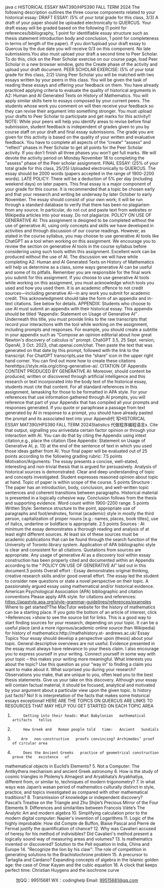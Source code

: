 java c
HISTORICAL   ESSAY   MAT390/HPS390   FALL TERM 2024
The following description outlines the three course   components   related   to your   historical   essay:
DRAFT   ESSAY:   (5% of your total grade for this class, 3/3)   A   draft   of your   paper   should   be   uploaded   electronically to QUERCUS. Your draft   essay will   be graded   based   on   the   following   (1   point   for references/bibliography,   1   point for   identifiable essay structure such as   thesis   statement   introduction   body and conclusion,   1   point for completeness   in terms   of   length   of the   paper).   If you   don’tupload your   draft essay to Quercus by the   due   date you   will   receive   0/3   on   this   component.   No   late   submissions.You also must upload your draft a second   time   to Peer Scholar.   To do this, click on   the   Peer Scholar      exercise   on   our   course   page, load   Peer   Scholar   in   a   new   browser   window, goto   the   Create   phase   of the activity and upload your draft   document.
PEER SCHOLAR   EXERCISE:   (5% of your total grade   for this   class,   2/2)   Using   Peer Scholar   you   will   be   matched with two   essays written   by your   peers   in this class. You   will   be given   the   task   of   reading   these essays and offering your feedback on   them.   You   have   already   practiced   applying   criteria to   evaluate   the      quality of   historical arguments   in A2:   Human and AI   Generated   Texts on History of   Mathematics.   You   will   apply similar skills   here to essays composed   by your   current   peers.   The   students   whose   work   you   comment on will then   receive your feedback so they   can   revise   their   argument   into   something   stronger.   You   must   upload your drafts to   Peer Scholar to   participate and get   marks   for   this   activity!!   NOTE:      While   your   peers will   help you   identify areas to   revise   before final submission, student   feedback   is   independent of grades given to you   by course   staff on   your   draft   and   final   essay   submissions.   The   grade   you are given   for this activity is based   on   the   quality   of   your   written   and   evaluative   feedback. You   have         to complete all aspects of the   “create”   “assess” and   “reflect”   phases   in   Peer   Scholar   to   get   all   points   for the   Peer Scholar activity. If you   don’t finish   all three   phases   you   won’t get   full   marks.   We   will   devote the activity   period on   Monday   November   18 to completing   the   "assess"   phase   of the   Peer   scholar assignment.
FINAL   ESSAY:   (25% of your total grade for this class,   25/25)   Uploaded electronically   to   QUERCUS. The   essay should   be   2000 words   (papers accepted   in the   range of   1900-2200   words).   LATE   POLICY:   There   will   be a deduction of 5%   per   day   (including   weekend   days)   on   later   papers.
This final essay   is a   major component   of your grade for this   course.   It   is   recommended   that   a   topic   be chosen early and that your   research and   writing   be   underway   by   later   October to   early   November.   The   essay should consist of your own   work;   it   will   be   run through   a   standard   database   to   verify   that   there has   been   no   plagiarism from any source.   In   particular, do   not   cut   and   paste text   from   websites   or Wikipedia articles   into   your essay.   Do   not   plagiarize.
POLICY ON   USE   OF GENERATIVE AI:
This assignment   is designed to   be completed without the   use   of generative   AI,   using   only   concepts   and         skills we   have   developed   in activities and through discussion   of   our   course   readings.   However,   as   stated   in the course syllabus, you   may   choose to   use generative   AI   tools   like   ChatGPT   as   a   tool   when   working            on this assignment. We encourage you to   review the   section   on generative   AI   tools   in   the   course
syllabus   before considering   using   such tools within this assignment.   Excellent work   can   be   produced
without the   use of AI. The discussion we   will   have while   completing A2:   Human   and AI   Generated   Texts   on History of   Mathematics will   help   us determine   as a   class,   some   ways   generative   AI   can   be   useful   and   some of its   pitfalls.   Remember you are   responsible for the   final   work   you   submit   for this   assignment.
If you choose to   use generative AI tools while working   on   this   assignment,   you   must   acknowledge   which   tools you   used and   how you   used them.   It   is an   academic   offence to   not credit   sources—including   generative AI—in any work you   submit for academic   credit. This   acknowledgment   should take   the   form   of an appendix and   in-text citations.   See   below for   details.
APPENDIX: Students   who choose to use AI must submit an   appendix   with   their historical   essay. This
appendix should   be titled “Appendix: Statement on   Usage of   Generative   AI”   .   Underneath   this title,   you   must   provide   links to the   raw transcripts that   record your   interactions with the   tool while working   on the assignment,   including   prompts and   responses.   For example, you should   create   a   subtitle   in your appendix such as “Compose an opinion   editorial   about   how great   Newton's   discovery   of   calculus   is”   prompt.   ChatGPT   3.5,   25 Sept. version, OpenAI, 3   Oct.   2023, chat.openai.com/chat.   Then   paste   the   text   that was generated on that   date   by this   prompt, followed with   the   link   to   the   transcript.   For   ChatGPT   transcripts,use the “share”   icon   in the   upper   right   hand corner.   You can find   out   more   how to   create   these   citations   herehttps://style.mla.org/citing-generative-ai/.
CITATION OF   Appendix CONTENT   PRODUCED BY GENERATIVE   AI:   Moreover, should content   be   produced, written or discovered through artificial   intelligence   and this   research   or text   incorporated   into   the   body text of the   historical essay, students   must   cite that   content.   For   all   standard   references   in this assignment,   Iamasking for those to   be formatted   in APA style.   For your   references that   use   information      gathered through AI   prompts, you will   reference that   part of your Appendix that   has   compiled   all your   prompts and   responses generated.
If you quote or   paraphrase a   passage from text   generated   by AI   in   response   to   a   prompt,   you   should   have already   pasted the   prompt and   its associated text   into your Appendi代 写HISTORICAL ESSAY MAT390/HPS390 FALL TERM 2024Statistics
代做程序编程语言x.   Cite   that   output,   signalling you   arrivedata   certain   factor   opinion   or   through   your   interaction   with   AI.   You   can   do   that   by   citing   the Appendix   using   intext citation,e.g.,   place   the citation   (See Appendix: Statement   on   Usage   of Generative   AI,   p.   13) at the end of the sentence   of text   in   which   you   used   those   ideas   gather   from   AI.
Your final paper will   be evaluated   out of 25   points   according   to   the   following   grading   rubric:
7.5   points   Motivation/Arguments: The essay   presents a concise, well-stated,   interesting   and   non-trivial   thesis that   is argued for   persuasively. Analysis of   historical sources   is   demonstrated.   Clear   and   deep understanding of topic   and concepts   investigated. Student expresses   reasoned   opinion   about   topic   at   hand. Topic   of   paper   is within scope of the   course.
5   points   Structure   : The   paper   has an   introduction,   body,   conclusion, and well-written topic sentences   and coherent transitions   between   paragraphs.   Historical   material   is   presented   in a   logically cohesive way. Conclusion follows from the thesis and   supporting   evidence.   Word   count within   1900-2200   range.
5   points Written Style: Sentence structure to   the   point,   appropriate   use   of   paragraphs   and   foot/endnotes, formal   (academic) style   in   mostly the third   person, capitalization   of   proper   nouns   [e.g.:   names,   places,   book titles],   use of   italics,   underline or   boldface   is appropriate.
2.5   points   Sources   : At   minimum the essay demonstrates   a thorough   reading   and analysis   of   at   least eight   different sources. At   least   six   of these sources   must   be   academic   publications that   can   be   found   through the search function of the   University of Toronto   library system.   Application   of   APA   bibliographic   style   is clear and consistent for all   citations.   Quotations   from   sources   are   appropriate.   Any   usage   of   generative AI as a discovery tool within   essay   construction   has   been   properly   cited   and   documented   within an Appendix according to the “   POLICY ON   USE   OF   GENERATIVE   AI”   laid   out   in this   document.5   points   Overall effort   :   Essay demonstrates original thinking, creative   research   skills   and/or   good   overall   effort. The essay   led the student to   consider   new questions   or   state   a   novel   perspective   on   their   topic.   A   passionately argued essay   using   mathematical and/or   historical evidence.
American   Psychological Association   (APA)   bibliographic and citation conventions
Please apply APA style. for citations   and   references:
https://apastyle.apa.org/style-grammar-guidelines/references/examples
Where to get started?The   MacTutor website for the   history of   mathematics can   be a   starting   place.   If you goto   the   bottom   of   an article of interest, click   >References   >show to   see   the   source   list   for   links. This   is   a   good   way   to   start         finding sources for your   research, depending on   your topic.   It   can   be   a   useful   place   (and   a   more   rigorous/academic online source than Wikipedia) for   history of   mathematics:http://mathshistory.st-   andrews.ac.uk/
Essay Topics
Your essay   should develop a   perspective   upon   (thesis) about your   topic.   General   descriptive   overviews   are   not   useful.   Evidence   presented   in the essay   must   always   have   relevance to your thesis claim.   I   also encourage you to express yourself in your writing.   Connect yourself   in   some   way   with   your topic   –   this   makes your writing   more   meaningful. What   interests you   about the topic?   Use   this   question   as your
“way   in” to finding a claim you want   to   make   about   it.   What   surprised   you   during   your   research?
Observations you   make, that are   unique to you, often   lead you to   the   best   thesis   statements.   Give   us   your take on this discovery. Although your essay   will   contain   factual   material,   it   should   be   focused, analytical and   motivated   by your argument about   a   particular view   upon the   given   topic.
Is   history just facts?   No!   It   is interpretation of   the   facts that   makes some   historical essays   exceptional!
HERE ARE THE TOPICS
ON QUERCUS ARE   LINKS TO   RESOURCES   THAT   MAY   HELP YOU GET STARTED   ON   EACH TOPIC   AREA
1.          Getting into their heads: What Babylonian   mathematical   artifacts   tellus
2.          How Greek and   Roman people told   time:   Ancient   Sundials
3.         Are   non-constructive   proofs convincing? Archimedes’ proof of circular area
4.          Does the Ancient Greeks   practice of geometrical construction   prove the   existence   of
mathematical objects   in   Euclid’s Elements?
5.          Not a Computer: The Antikythera   mechanism and   ancient Greek   astronomy
6.          How   is the study of cosmic triangles in   Ptolemy’s Almagest and   Aryabhata’s Aryabhatiya,
different from, or similar to, techniques of modern trigonometry?
7.          In what ways was Japan’s   wasan   period of   mathematics culturally distinct   in   style,   practice,
and topics   investigated as compared with other   mathematical traditions?
8.         Transmission of   knowledge or independent discovery? Pascal’s   Treatise   on   the
Triangle and Zhu Shijie’s Precious Mirror of   the Four   Elements
9.          Differences and similarities between   Francois Viète’s   The Analytic Art and modern   algebra
10.   Simplifying calculation   prior to the   modern   digital computer:   Napier's   invention of   Logarithms
11.   Logic of the highly   improbable:   How did Compte   de   Buffon,   Blaise   Pascal   and   Pierre   de   Fermat
justify the quantification of chance?
12.   Why was Cavalieri accused of   heresy for   his   method   of indivisibles?   Did   Cavalieri's   method
present a logically sound way of   measuring areas and   volumes?
13.   Is   mathematics   invented or discovered? Solution to the Pell   equation   in   India,   China and   Europe
14.   "Recognize the   lion   by   his claw": The role of competition   in   generating   solutions   to   the
Brachistochrone   problem
15.   A   precursor to Tartaglia and Cardano?   Expanding concepts of algebra   in the   Islamic golden
age: the case of Omar   Kayam and   the   cubic   equation
16.   A clock that   keeps   perfect time:   Christian   Huygens and the   isochrone curve

         
加QQ：99515681  WX：codinghelp  Email: 99515681@qq.com
